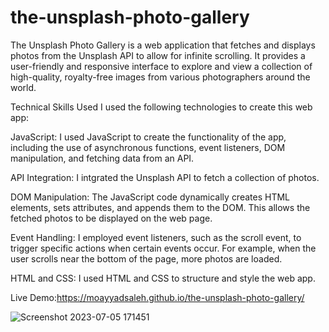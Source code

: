 # the-unsplash-photo-gallery
The Unsplash Photo Gallery is a web application that fetches and displays photos from the Unsplash API  to allow for infinite scrolling. It provides a user-friendly and responsive interface to explore and view a collection of high-quality, royalty-free images from various photographers around the world.

Technical Skills Used
I used the following technologies to create this web app:

JavaScript: I used JavaScript to create the functionality of the app, including the use of asynchronous functions, event listeners, DOM manipulation, and fetching data from an API.

API Integration: I intgrated the Unsplash API to fetch a collection of photos. 

DOM Manipulation: The JavaScript code dynamically creates HTML elements, sets attributes, and appends them to the DOM. This allows the fetched photos to be displayed on the web page.

Event Handling: I employed event listeners, such as the scroll event, to trigger specific actions when certain events occur. For example, when the user scrolls near the bottom of the page, more photos are loaded.

HTML and CSS: I used  HTML and CSS to structure and style the web app.


Live Demo:https://moayyadsaleh.github.io/the-unsplash-photo-gallery/



![Screenshot 2023-07-05 171451](https://github.com/moayyadsaleh/the-unsplash-photo-gallery/assets/137034202/7b74291d-faa0-4e6e-9d30-2788f3bdb241)
